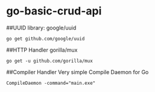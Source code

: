 # go-basic-crud-api

##UUID library:
google/uuid

`go get github.com/google/uuid`

##HTTP Handler
gorilla/mux

`go get -u github.com/gorilla/mux`

##Compiler Handler
Very simple Compile Daemon for Go

`CompileDaemon -command="main.exe"`